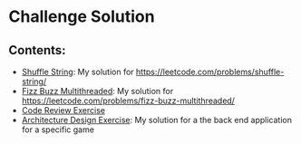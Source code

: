 # Challenge Solution

## Contents:

- [Shuffle String](./shuffle-string/README.md): My solution for <https://leetcode.com/problems/shuffle-string/>
- [Fizz Buzz Multithreaded](./fizz-buzz-multithreaded/README.md): My solution for <https://leetcode.com/problems/fizz-buzz-multithreaded/>
- [Code Review Exercise](https://github.com/InnovationDevKing/CodeReviewTest/pull/11)
- [Architecture Design Exercise](./system-design/README.md): My solution for a the back end application for a specific game

